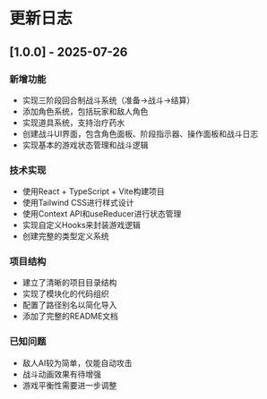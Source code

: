 # 更新日志

## [1.0.0] - 2025-07-26

### 新增功能

- 实现三阶段回合制战斗系统（准备→战斗→结算）
- 添加角色系统，包括玩家和敌人角色
- 实现道具系统，支持治疗药水
- 创建战斗UI界面，包含角色面板、阶段指示器、操作面板和战斗日志
- 实现基本的游戏状态管理和战斗逻辑

### 技术实现

- 使用React + TypeScript + Vite构建项目
- 使用Tailwind CSS进行样式设计
- 使用Context API和useReducer进行状态管理
- 实现自定义Hooks来封装游戏逻辑
- 创建完整的类型定义系统

### 项目结构

- 建立了清晰的项目目录结构
- 实现了模块化的代码组织
- 配置了路径别名以简化导入
- 添加了完整的README文档

### 已知问题

- 敌人AI较为简单，仅能自动攻击
- 战斗动画效果有待增强
- 游戏平衡性需要进一步调整
